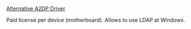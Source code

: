 [Alternative A2DP Driver](https://www.bluetoothgoodies.com/a2dp/)

Paid license per device (motherboard).
Allows to use LDAP at Windows.